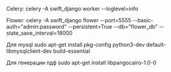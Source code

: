 Celery:
celery -A swift_django worker --loglevel=info 

Flower:
celery -A swift_django flower --port=5555 --basic-auth="admin:password" --persistent=True --db="flower_db" --state_save_interval=18000


Для mysql
sudo apt-get install pkg-config python3-dev default-libmysqlclient-dev build-essential

Для генерации пдф
sudo apt-get install libpangocairo-1.0-0